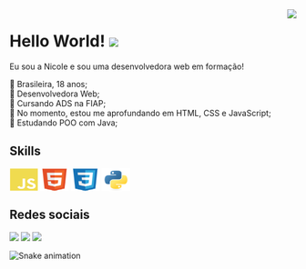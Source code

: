 <img align="right" height="520em" src="https://user-images.githubusercontent.com/107057243/190283821-671cb3b2-cb4c-48c1-a943-90baa9f74d45.gif">

<h1 align="left">Hello World! <img width="30" src="https://user-images.githubusercontent.com/107057243/190282040-24a03503-d311-4919-8c6e-c1a29c1e72e4.gif"></h1>


<p> Eu sou a Nicole e sou uma desenvolvedora web em formação! </p>

🌿 Brasileira, 18 anos; <br>
🌿 Desenvolvedora Web; <br>
🌿 Cursando ADS na FIAP; <br>
🌿 No momento, estou me aprofundando em HTML, CSS e JavaScript; <br>
🌿 Estudando POO com Java; <br>

## Skills
<div>
  <img align="center" alt="Js" height="40" width="50" src="https://raw.githubusercontent.com/devicons/devicon/master/icons/javascript/javascript-plain.svg">
  <img align="center" alt="HTML" height="40" width="50" src="https://raw.githubusercontent.com/devicons/devicon/master/icons/html5/html5-original.svg">
  <img align="center" alt="CSS" height="40" width="50" src="https://raw.githubusercontent.com/devicons/devicon/master/icons/css3/css3-original.svg">
  <img align="center" alt="Python" height="40" width="50" src="https://raw.githubusercontent.com/devicons/devicon/master/icons/python/python-original.svg">
</div>
  
  ##
 
 ## Redes sociais
<div> 
  <a href="https://instagram.com/n.espns" target="_blank"><img src="https://img.shields.io/badge/Instagram-E4405F?style=for-the-badge&logo=instagram&logoColor=white" target="_blank"></a>
  <a href = "mailto:nicoleespinosactt@gmail.com"><img src="https://img.shields.io/badge/Gmail-D14836?style=for-the-badge&logo=gmail&logoColor=white" target="_blank"></a>
  <a href="https://www.linkedin.com/in/nicole-espinosa-bba1a4237/" target="_blank"><img src="https://img.shields.io/badge/LinkedIn-0077B5?style=for-the-badge&logo=linkedin&logoColor=white" target="_blank"></a> 
 
</div>

![Snake animation](https://github.com/nicoleespinosa/nicoleespinosa/blob/output/github-contribution-grid-snake.svg)
